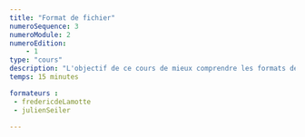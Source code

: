 ```yaml
---
title: "Format de fichier"
numeroSequence: 3
numeroModule: 2
numeroEdition:
    - 1
type: "cours"
description: "L'objectif de ce cours de mieux comprendre les formats de fichier."
temps: 15 minutes

formateurs :
 - fredericdeLamotte
 - julienSeiler

---
```

